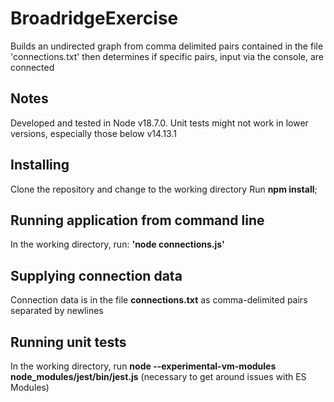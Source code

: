 # BroadridgeExercise

Builds an undirected graph from comma delimited pairs contained in the file 'connections.txt' then determines if specific pairs, input via the console, are connected

## Notes

Developed and tested in Node v18.7.0.   Unit tests might not work in lower versions, especially those below v14.13.1

## Installing

Clone the repository and change to the working directory
Run **npm install**;

## Running application from command line

In the working directory, run: **'node connections.js'**

## Supplying connection data

Connection data is in the file **connections.txt** as comma-delimited pairs separated by newlines

## Running unit tests

In the working directory, run **node --experimental-vm-modules node_modules/jest/bin/jest.js** (necessary to get around issues with ES Modules)





